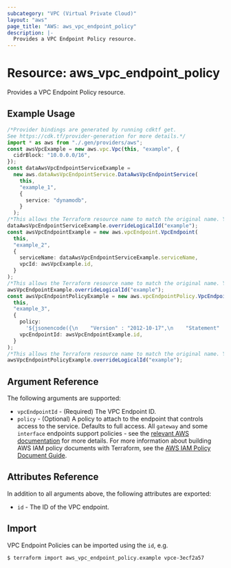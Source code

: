 ```yaml
---
subcategory: "VPC (Virtual Private Cloud)"
layout: "aws"
page_title: "AWS: aws_vpc_endpoint_policy"
description: |-
  Provides a VPC Endpoint Policy resource.
---
```


# Resource: aws\_vpc\_endpoint\_policy

Provides a VPC Endpoint Policy resource.

## Example Usage

```typescript
/*Provider bindings are generated by running cdktf get.
See https://cdk.tf/provider-generation for more details.*/
import * as aws from "./.gen/providers/aws";
const awsVpcExample = new aws.vpc.Vpc(this, "example", {
  cidrBlock: "10.0.0.0/16",
});
const dataAwsVpcEndpointServiceExample =
  new aws.dataAwsVpcEndpointService.DataAwsVpcEndpointService(
    this,
    "example_1",
    {
      service: "dynamodb",
    }
  );
/*This allows the Terraform resource name to match the original name. You can remove the call if you don't need them to match.*/
dataAwsVpcEndpointServiceExample.overrideLogicalId("example");
const awsVpcEndpointExample = new aws.vpcEndpoint.VpcEndpoint(
  this,
  "example_2",
  {
    serviceName: dataAwsVpcEndpointServiceExample.serviceName,
    vpcId: awsVpcExample.id,
  }
);
/*This allows the Terraform resource name to match the original name. You can remove the call if you don't need them to match.*/
awsVpcEndpointExample.overrideLogicalId("example");
const awsVpcEndpointPolicyExample = new aws.vpcEndpointPolicy.VpcEndpointPolicy(
  this,
  "example_3",
  {
    policy:
      '${jsonencode({\n    "Version" : "2012-10-17",\n    "Statement" : [\n      {\n        "Sid" : "AllowAll",\n        "Effect" : "Allow",\n        "Principal" : {\n          "AWS" : "*"\n        },\n        "Action" : [\n          "dynamodb:*"\n        ],\n        "Resource" : "*"\n      }\n    ]\n  })}',
    vpcEndpointId: awsVpcEndpointExample.id,
  }
);
/*This allows the Terraform resource name to match the original name. You can remove the call if you don't need them to match.*/
awsVpcEndpointPolicyExample.overrideLogicalId("example");

```

## Argument Reference

The following arguments are supported:

* `vpcEndpointId` - (Required) The VPC Endpoint ID.
* `policy` - (Optional) A policy to attach to the endpoint that controls access to the service. Defaults to full access. All `gateway` and some `interface` endpoints support policies - see the [relevant AWS documentation](https://docs.aws.amazon.com/vpc/latest/userguide/vpc-endpoints-access.html) for more details. For more information about building AWS IAM policy documents with Terraform, see the [AWS IAM Policy Document Guide](https://learn.hashicorp.com/terraform/aws/iam-policy).

## Attributes Reference

In addition to all arguments above, the following attributes are exported:

* `id` - The ID of the VPC endpoint.

## Import

VPC Endpoint Policies can be imported using the `id`, e.g.

```console
$ terraform import aws_vpc_endpoint_policy.example vpce-3ecf2a57
```
